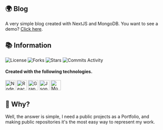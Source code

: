 ## 🌍 Blog

A very simple blog created with NextJS and MongoDB.
You want to see a demo? [Click here](https://blog.isnakebuzz.com).

## 📚 Information

<p>
    <img alt="License" src="https://img.shields.io/github/license/iSnakeBuzz/Blog?style=for-the-badge" />
    <img alt="Forks" src="https://img.shields.io/github/forks/iSnakeBuzz/Blog?style=for-the-badge" />
    <img alt="Stars" src="https://img.shields.io/github/stars/iSnakeBuzz/Blog?style=for-the-badge" />
    <img alt="Commits Activity" src="https://img.shields.io/github/commit-activity/m/iSnakeBuzz/Blog?style=for-the-badge" />
</p>

<div>
    <h4>Created with the following technologies.</h4>
    <p>
        <img height="32px" src="https://i.imgur.com/7L5IHGl.png" alt="NodeJS"/> 
        <img height="32px" src="https://i.imgur.com/mQi1fFq.png" alt="React"/> 
        <img height="32px" src="https://i.imgur.com/rt164XJ.png" alt="GraphQL"/> 
        <img height="32px" src="https://i.imgur.com/JUk3IUv.png" alt="JsonWebToken"/> 
        <img height="32px" src="https://i.imgur.com/55fg4FI.png" alt="MongoDB"/> 
    </p>
</div>

## 🤔 Why?

Well, the answer is simple, I need a public projects as a Portfolio, and making public repositories it's the most easy way to represent my work.
